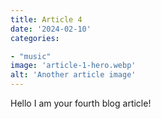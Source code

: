 ```yaml
---
title: Article 4
date: '2024-02-10'
categories:

- "music"
image: 'article-1-hero.webp'
alt: 'Another article image'
---
```


Hello I am your fourth blog article!
